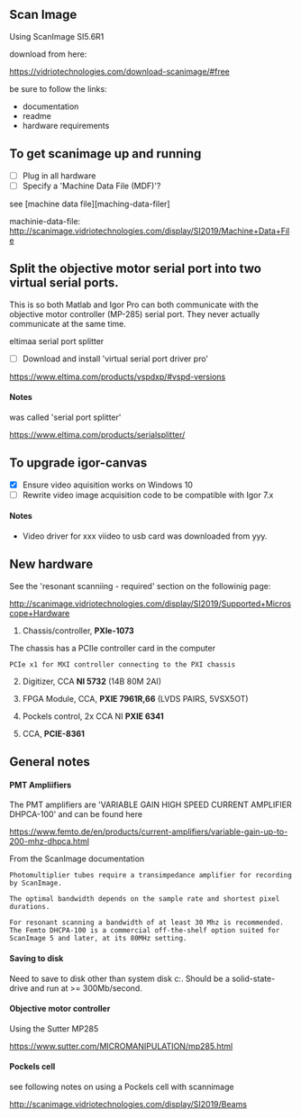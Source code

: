 
## Scan Image
Using ScanImage SI5.6R1	

download from here:

https://vidriotechnologies.com/download-scanimage/#free

be sure to follow the links:

 - documentation
 - readme
 - hardware requirements
 
## To get scanimage up and running

- [ ] Plug in all hardware
- [ ] Specify a 'Machine Data File (MDF)'?

see [machine data file][maching-data-filer]

machinie-data-file: http://scanimage.vidriotechnologies.com/display/SI2019/Machine+Data+File

## Split the objective motor serial port into two virtual serial ports.

This is so both Matlab and Igor Pro can both communicate with the objective motor controller (MP-285) serial port. They  never actually communicate at the same time.

eltimaa serial port splitter

 - [ ] Download and install 'virtual serial port driver pro'

https://www.eltima.com/products/vspdxp/#vspd-versions

#### Notes

was called 'serial port splitter'

https://www.eltima.com/products/serialsplitter/


## To upgrade igor-canvas

- [x] Ensure video aquisition works on Windows 10
- [ ] Rewrite video image acquisition code to be compatible with Igor 7.x

#### Notes

 - Video driver for xxx viideo to usb card was downloaded from yyy.

## New hardware

See the 'resonant scanniing - required' section on the followinig page:

http://scanimage.vidriotechnologies.com/display/SI2019/Supported+Microscope+Hardware

1. Chassis/controller, 	**PXIe-1073**

The chassis has a PCIIe controller card in the computer

    PCIe x1 for MXI controller connecting to the PXI chassis

2. Digitizer, CCA **NI 5732** (14B 80M 2AI)

3. FPGA Module, CCA, **PXIE 7961R,66** (LVDS PAIRS, 5VSX5OT)

4. Pockels control, 2x CCA NI **PXIE 6341**

5. CCA, **PCIE-8361**



## General notes

#### PMT Ampliifiers

The PMT amplifiers are 'VARIABLE GAIN HIGH SPEED CURRENT AMPLIFIER DHPCA-100' and can be found here

https://www.femto.de/en/products/current-amplifiers/variable-gain-up-to-200-mhz-dhpca.html

From the ScanImage documentation

```
Photomultiplier tubes require a transimpedance amplifier for recording by ScanImage.

The optimal bandwidth depends on the sample rate and shortest pixel durations. 

For resonant scanning a bandwidth of at least 30 Mhz is recommended.
The Femto DHCPA-100 is a commercial off-the-shelf option suited for ScanImage 5 and later, at its 80MHz setting.
```

#### Saving to disk

Need to save to disk other than system disk c:\. Should be a solid-state-drive and run at >= 300Mb/second.

#### Objective motor controller

Using the Sutter MP285

https://www.sutter.com/MICROMANIPULATION/mp285.html

#### Pockels cell

see following notes on using a Pockels cell with scannimage

http://scanimage.vidriotechnologies.com/display/SI2019/Beams


